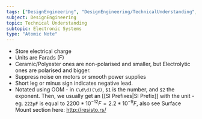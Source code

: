 ```yaml
---
tags: ["DesignEngineering", "DesignEngineering/TechnicalUnderstanding", "DesignEngineering/TechnicalUnderstanding/ElectronicSystems", "DesignEngineering/TechnicalUnderstanding/ElectronicSystems/Components"]
subject: DesignEngineering
topic: Technical Understanding
subtopic: Electronic Systems
type: "Atomic Note"
---
```


 - Store electrical charge
 - Units are Farads (F)
 - Ceramic/Polyester ones are non-polarised and smaller, but Electrolytic ones are polarised and bigger.
 - Suppress noise on motors or smooth power supplies
 - Short leg or minus sign indicates negative lead.
 - Notated using OOM - in `(\d\d)(\d)`, `$1` is the number, and `$2` the exponent. Then, we usually get an [[SI Prefixes|SI Prefix]] with the unit - eg. `222pF` is equal to $2200*10^{-12}F = 2.2*10^{-9}F$, also see Surface Mount section here: http://resisto.rs/
